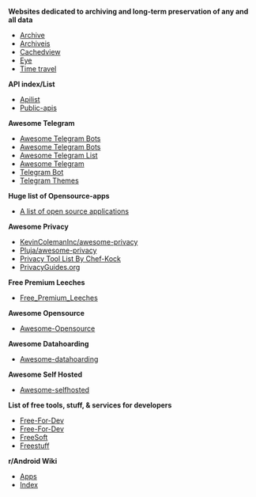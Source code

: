 **Websites dedicated to archiving and long-term preservation of any and all data**
* [Archive](https://archive.org/)
* [Archiveis](https://archive.is/)
* [Cachedview](http://cachedview.com/)
* [Eye](https://the-eye.eu/)
* [Time travel](http://timetravel.mementoweb.org/)

**API index/List**
* [Apilist](https://apilist.fun/)
* [Public-apis](https://github.com/public-apis/public-apis)

**Awesome Telegram**
* [Awesome Telegram Bots](https://github.com/DenisIzmaylov/awesome-telegram-bots)
* [Awesome Telegram Bots](https://github.com/telegram-bot-sdk/awesome-telegram-bots) 
* [Awesome Telegram List](https://github.com/lorien/awesome-telegram-lists)
* [Awesome Telegram](https://github.com/ebertti/awesome-telegram)
* [Telegram Bot](https://awesomeopensource.com/projects/telegram-bot)
* [Telegram Themes](https://github.com/DanySpin97/TelegramThemes)

**Huge list of Opensource-apps**
* [A list of open source applications](https://reddit.com/r/androidapps/comments/jhtvn4/a_list_of_open_source_applications/)

**Awesome Privacy**
* [KevinColemanInc/awesome-privacy](https://github.com/KevinColemanInc/awesome-privacy)
* [Pluja/awesome-privacy](https://github.com/pluja/awesome-privacy)
* [Privacy Tool List By Chef-Kock](https://chef-koch.bearblog.dev/privacy-tools-list-by-chef-koch/)
* [PrivacyGuides.org](https://www.privacyguides.org/)

**Free Premium Leeches**
* [Free_Premium_Leeches](https://filehostlist.miraheze.org/wiki/Free_Premium_Leeches)

**Awesome Opensource**
* [Awesome-Opensource](https://awesomeopensource.com/)

**Awesome Datahoarding**
* [Awesome-datahoarding](https://github.com/simon987/awesome-datahoarding)

**Awesome Self Hosted**
* [Awesome-selfhosted](https://github.com/awesome-selfhosted/awesome-selfhosted)

**List of free tools, stuff, & services for developers**
* [Free-For-Dev](https://free-for.dev/#/)
* [Free-For-Dev](https://github.com/jixserver/free-for-dev)
* [FreeSoft](https://freesoft.dev/)
* [Freestuff](https://freestuff.dev/)

**r/Android Wiki**
* [Apps](https://reddit.com/r/Android/w/apps)
* [Index](https://reddit.com/r/Android/w/index)



